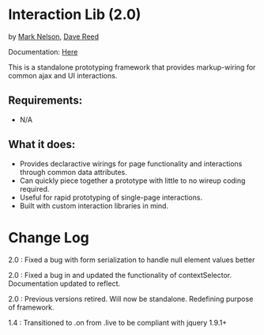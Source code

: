 Interaction Lib (2.0)
=====================================
by [Mark Nelson](http://www.markonthenet.com/), [Dave Reed](http://weblogs.asp.net/infinitiesloop)

Documentation: [Here](http://datadink.github.io/InteractionLib/)

This is a standalone prototyping framework that provides markup-wiring for common ajax and UI interactions.

Requirements:
-------------
* N/A


What it does:
-------------
* Provides declaractive wirings for page functionality and interactions through common data attributes.
* Can quickly piece together a prototype with little to no wireup coding required.
* Useful for rapid prototyping of single-page interactions.
* Built with custom interaction libraries in mind.

Change Log
==========
2.0 : Fixed a bug with form serialization to handle null element values better

2.0 : Fixed a bug in and updated the functionality of contextSelector. Documentation updated to reflect.

2.0 : Previous versions retired. Will now be standalone. Redefining purpose of framework.

1.4 : Transitioned to .on from .live to be compliant with jquery 1.9.1+
